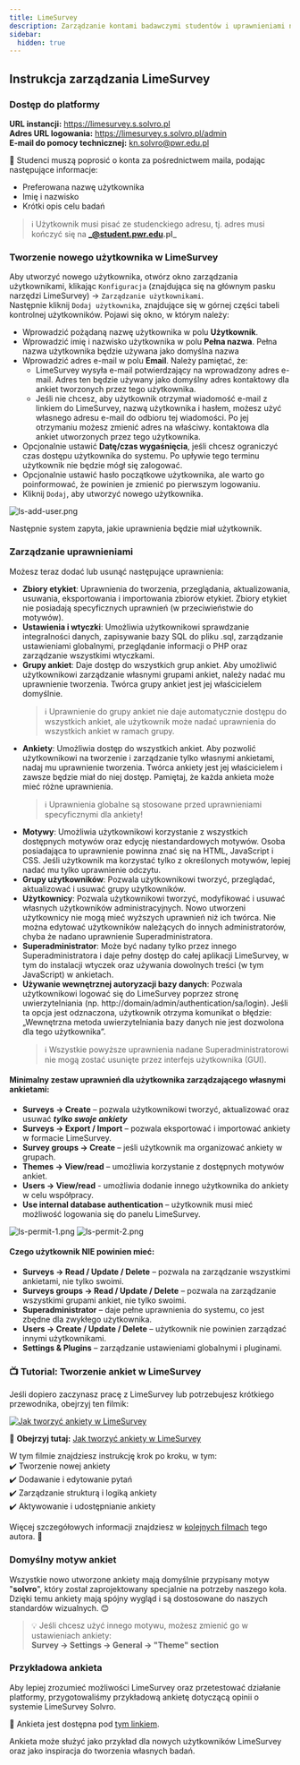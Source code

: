 ```yaml
---
title: LimeSurvey
description: Zarządzanie kontami badawczymi studentów i uprawnieniami na naszej platformie LimeSurvey
sidebar:
  hidden: true
---
```


## Instrukcja zarządzania LimeSurvey

### Dostęp do platformy

**URL instancji:** https://limesurvey.s.solvro.pl  
**Adres URL logowania:** https://limesurvey.s.solvro.pl/admin  
**E-mail do pomocy technicznej:** kn.solvro@pwr.edu.pl

📩 Studenci muszą poprosić o konta za pośrednictwem maila, podając następujące informacje:

- Preferowana nazwę użytkownika
- Imię i nazwisko
- Krótki opis celu badań

> ℹ️ Użytkownik musi pisać ze studenckiego adresu, tj. adres musi kończyć się na **_@student.pwr.edu.pl_**

### Tworzenie nowego użytkownika w LimeSurvey

Aby utworzyć nowego użytkownika, otwórz okno zarządzania użytkownikami, klikając `Konfiguracja` (znajdująca się na
głównym pasku narzędzi LimeSurvey) → `Zarządzanie użytkownikami`.  
Następnie kliknij `Dodaj użytkownika`, znajdujące się w górnej części tabeli kontrolnej użytkowników. Pojawi się
okno, w którym należy:

- Wprowadzić pożądaną nazwę użytkownika w polu **Użytkownik**.
- Wprowadzić imię i nazwisko użytkownika w polu **Pełna nazwa**. Pełna nazwa użytkownika będzie używana jako domyślna nazwa
- Wprowadzić adres e-mail w polu **Email**. Należy pamiętać, że:
  - LimeSurvey wysyła e-mail potwierdzający na wprowadzony adres e-mail. Adres ten będzie używany jako domyślny adres
    kontaktowy dla ankiet tworzonych przez tego użytkownika.
  - Jeśli nie chcesz, aby użytkownik otrzymał wiadomość e-mail z linkiem do LimeSurvey, nazwą użytkownika i hasłem,
    możesz użyć własnego adresu e-mail do odbioru tej wiadomości. Po jej otrzymaniu możesz zmienić adres na właściwy.
    kontaktowa dla ankiet utworzonych przez tego użytkownika.
- Opcjonalnie ustawić **Datę/czas wygaśnięcia**, jeśli chcesz ograniczyć czas dostępu użytkownika do systemu. Po upływie tego
  terminu użytkownik nie będzie mógł się zalogować.
- Opcjonalnie ustawić hasło początkowe użytkownika, ale warto go poinformować, że powinien je zmienić po pierwszym
  logowaniu.
- Kliknij `Dodaj`, aby utworzyć nowego użytkownika.

![ls-add-user.png](../../../../assets/docs/ls-add-user.png)

Następnie system zapyta, jakie uprawnienia będzie miał użytkownik.

### Zarządzanie uprawnieniami

Możesz teraz dodać lub usunąć następujące uprawnienia:

- **Zbiory etykiet**: Uprawnienia do tworzenia, przeglądania, aktualizowania, usuwania, eksportowania i importowania
  zbiorów etykiet. Zbiory etykiet nie posiadają specyficznych uprawnień (w przeciwieństwie do motywów).
- **Ustawienia i wtyczki**: Umożliwia użytkownikowi sprawdzanie integralności danych, zapisywanie bazy SQL do pliku
  .sql, zarządzanie ustawieniami globalnymi, przeglądanie informacji o PHP oraz zarządzanie wszystkimi wtyczkami.
- **Grupy ankiet**: Daje dostęp do wszystkich grup ankiet. Aby umożliwić użytkownikowi zarządzanie własnymi grupami
  ankiet, należy nadać mu uprawnienie tworzenia. Twórca grupy ankiet jest jej właścicielem domyślnie.
  > ℹ️ Uprawnienie do grupy ankiet nie daje automatycznie dostępu do wszystkich ankiet, ale użytkownik może nadać
  > uprawnienia do wszystkich ankiet w ramach grupy.
- **Ankiety**: Umożliwia dostęp do wszystkich ankiet. Aby pozwolić użytkownikowi na tworzenie i zarządzanie tylko
  własnymi ankietami, nadaj mu uprawnienie tworzenia. Twórca ankiety jest jej właścicielem i zawsze będzie miał do niej
  dostęp. Pamiętaj, że każda ankieta może mieć różne uprawnienia.
  > ℹ️ Uprawnienia globalne są stosowane przed uprawnieniami specyficznymi dla ankiety!
- **Motywy**: Umożliwia użytkownikowi korzystanie z wszystkich dostępnych motywów oraz edycję niestandardowych motywów.
  Osoba posiadająca to uprawnienie powinna znać się na HTML, JavaScript i CSS. Jeśli użytkownik ma korzystać tylko z
  określonych motywów, lepiej nadać mu tylko uprawnienie odczytu.
- **Grupy użytkowników**: Pozwala użytkownikowi tworzyć, przeglądać, aktualizować i usuwać grupy użytkowników.
- **Użytkownicy**: Pozwala użytkownikowi tworzyć, modyfikować i usuwać własnych użytkowników administracyjnych. Nowo
  utworzeni użytkownicy nie mogą mieć wyższych uprawnień niż ich twórca. Nie można edytować użytkowników należących do
  innych administratorów, chyba że nadano uprawnienie Superadministratora.
- **Superadministrator**: Może być nadany tylko przez innego Superadministratora i daje pełny dostęp do całej aplikacji
  LimeSurvey, w tym do instalacji wtyczek oraz używania dowolnych treści (w tym JavaScript) w ankietach.
- **Używanie wewnętrznej autoryzacji bazy danych**: Pozwala użytkownikowi logować się do LimeSurvey poprzez stronę
  uwierzytelniania (np. http://domain/admin/authentication/sa/login). Jeśli ta opcja jest odznaczona, użytkownik otrzyma
  komunikat o błędzie: „Wewnętrzna metoda uwierzytelniania bazy danych nie jest dozwolona dla tego użytkownika”.
  > ℹ️ Wszystkie powyższe uprawnienia nadane Superadministratorowi nie mogą zostać usunięte przez interfejs
  > użytkownika (GUI).

#### Minimalny zestaw uprawnień dla użytkownika zarządzającego własnymi ankietami:

- **Surveys → Create** – pozwala użytkownikowi tworzyć, aktualizować oraz usuwać **_tylko swoje ankiety_**
- **Surveys → Export / Import** – pozwala eksportować i importować ankiety w formacie LimeSurvey.
- **Survey groups → Create** – jeśli użytkownik ma organizować ankiety w grupach.
- **Themes → View/read** – umożliwia korzystanie z dostępnych motywów ankiet.
- **Users → View/read** - umożliwia dodanie innego użytkownika do ankiety w celu współpracy.
- **Use internal database authentication** – użytkownik musi mieć możliwość logowania się do panelu LimeSurvey.

![ls-permit-1.png](../../../../assets/docs/ls-permit-1.png)
![ls-permit-2.png](../../../../assets/docs/ls-permit-2.png)

#### Czego użytkownik NIE powinien mieć:

- **Surveys → Read / Update / Delete** – pozwala na zarządzanie wszystkimi ankietami, nie tylko swoimi.
- **Surveys groups → Read / Update / Delete** – pozwala na zarządzanie wszystkimi grupami ankiet, nie tylko swoimi.
- **Superadministrator** – daje pełne uprawnienia do systemu, co jest zbędne dla zwykłego użytkownika.
- **Users → Create / Update / Delete** – użytkownik nie powinien zarządzać innymi użytkownikami.
- **Settings & Plugins** – zarządzanie ustawieniami globalnymi i pluginami.

### 📺 Tutorial: Tworzenie ankiet w LimeSurvey

Jeśli dopiero zaczynasz pracę z LimeSurvey lub potrzebujesz krótkiego przewodnika, obejrzyj ten filmik:

[![Jak tworzyć ankiety w LimeSurvey](https://img.youtube.com/vi/H8hQ4kk55SM/maxresdefault.jpg)](https://www.youtube.com/watch?v=H8hQ4kk55SM)

🔗 **Obejrzyj tutaj:** [Jak tworzyć ankiety w LimeSurvey](https://www.youtube.com/watch?v=H8hQ4kk55SM)

W tym filmie znajdziesz instrukcję krok po kroku, w tym:  
✔️ Tworzenie nowej ankiety  
✔️ Dodawanie i edytowanie pytań  
✔️ Zarządzanie strukturą i logiką ankiety  
✔️ Aktywowanie i udostępnianie ankiety

Więcej szczegółowych informacji znajdziesz w [kolejnych filmach](https://www.youtube.com/@limesurvey-tutorials7197/videos) tego autora. 🚀

### Domyślny motyw ankiet

Wszystkie nowo utworzone ankiety mają domyślnie przypisany motyw "**solvro**", który został zaprojektowany specjalnie na
potrzeby naszego koła. Dzięki temu ankiety mają spójny wygląd i są dostosowane do naszych standardów wizualnych. 😊

> 💡 Jeśli chcesz użyć innego motywu, możesz zmienić go w ustawieniach ankiety:  
> **Survey → Settings → General → "Theme" section**

### Przykładowa ankieta

Aby lepiej zrozumieć możliwości LimeSurvey oraz przetestować działanie platformy, przygotowaliśmy przykładową ankietę dotyczącą opinii o systemie LimeSurvey Solvro.

🔗 Ankieta jest dostępna pod [tym linkiem](https://limesurvey.s.solvro.pl/index.php/424459?lang=pl).

Ankieta może służyć jako przykład dla nowych użytkowników LimeSurvey oraz jako inspiracja do tworzenia własnych badań.
